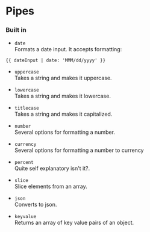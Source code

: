 # Pipes

### Built in
* `date`  
Formats a date input. It accepts formatting:
```angular2html
{{ dateInput | date: 'MMM/dd/yyyy' }}
```

* `uppercase`  
Takes a string and makes it uppercase.

* `lowercase`  
Takes a string and makes it lowercase.

* `titlecase`  
Takes a string and makes it capitalized.

* `number`  
Several options for formatting a number.

* `currency`  
Several options for formatting a number to currency

* `percent`  
Quite self explanatory isn't it?.

* `slice`  
Slice elements from an array.

* `json`  
Converts to json.

* `keyvalue`  
Returns an array of key value pairs of an object.

